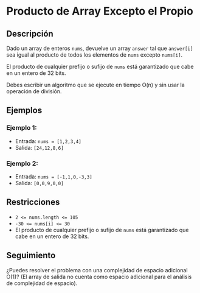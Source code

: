 # Producto de Array Excepto el Propio

## Descripción

Dado un array de enteros `nums`, devuelve un array `answer` tal que `answer[i]` sea igual al producto de todos los elementos de `nums` excepto `nums[i]`.

El producto de cualquier prefijo o sufijo de `nums` está garantizado que cabe en un entero de 32 bits.

Debes escribir un algoritmo que se ejecute en tiempo O(n) y sin usar la operación de división.

## Ejemplos

### Ejemplo 1:

- Entrada: `nums = [1,2,3,4]`
- Salida: `[24,12,8,6]`

### Ejemplo 2:

- Entrada: `nums = [-1,1,0,-3,3]`
- Salida: `[0,0,9,0,0]`

## Restricciones

- `2 <= nums.length <= 105`
- `-30 <= nums[i] <= 30`
- El producto de cualquier prefijo o sufijo de `nums` está garantizado que cabe en un entero de 32 bits.

## Seguimiento

¿Puedes resolver el problema con una complejidad de espacio adicional O(1)? (El array de salida no cuenta como espacio adicional para el análisis de complejidad de espacio).